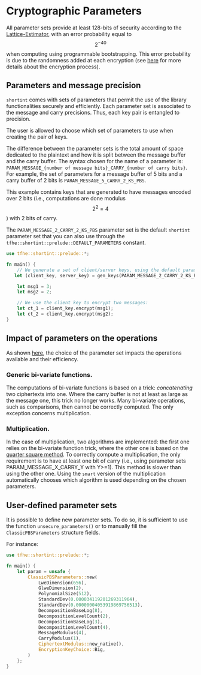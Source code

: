# Cryptographic Parameters

All parameter sets provide at least 128-bits of security according to the [Lattice-Estimator](https://github.com/malb/lattice-estimator), with an error probability equal to $$2^{-40}$$ when computing using programmable bootstrapping. This error probability is due to the randomness added at each encryption (see [here](../getting\_started/security\_and\_cryptography.md) for more details about the encryption process).

## Parameters and message precision

`shortint` comes with sets of parameters that permit the use of the library functionalities securely and efficiently. Each parameter set is associated to the message and carry precisions. Thus, each key pair is entangled to precision.

The user is allowed to choose which set of parameters to use when creating the pair of keys.

The difference between the parameter sets is the total amount of space dedicated to the plaintext and how it is split between the message buffer and the carry buffer. The syntax chosen for the name of a parameter is: `PARAM_MESSAGE_{number of message bits}_CARRY_{number of carry bits}`. For example, the set of parameters for a message buffer of 5 bits and a carry buffer of 2 bits is `PARAM_MESSAGE_5_CARRY_2_KS_PBS`.

This example contains keys that are generated to have messages encoded over 2 bits (i.e., computations are done modulus $$2^2 = 4$$) with 2 bits of carry.

The `PARAM_MESSAGE_2_CARRY_2_KS_PBS` parameter set is the default `shortint` parameter set that you can also use through the `tfhe::shortint::prelude::DEFAULT_PARAMETERS` constant.

```rust
use tfhe::shortint::prelude::*;

fn main() {
    // We generate a set of client/server keys, using the default parameters:
   let (client_key, server_key) = gen_keys(PARAM_MESSAGE_2_CARRY_2_KS_PBS);

    let msg1 = 3;
    let msg2 = 2;

    // We use the client key to encrypt two messages:
    let ct_1 = client_key.encrypt(msg1);
    let ct_2 = client_key.encrypt(msg2);
}
```

## Impact of parameters on the operations

As shown [here](../getting\_started/benchmarks.md), the choice of the parameter set impacts the operations available and their efficiency.

### Generic bi-variate functions.

The computations of bi-variate functions is based on a trick: _concatenating_ two ciphertexts into one. Where the carry buffer is not at least as large as the message one, this trick no longer works. Many bi-variate operations, such as comparisons, then cannot be correctly computed. The only exception concerns multiplication.

### Multiplication.

In the case of multiplication, two algorithms are implemented: the first one relies on the bi-variate function trick, where the other one is based on the [quarter square method](https://en.wikipedia.org/wiki/Multiplication\_algorithm#Quarter\_square\_multiplication). To correctly compute a multiplication, the only requirement is to have at least one bit of carry (i.e., using parameter sets PARAM\_MESSAGE\_X\_CARRY\_Y with Y>=1). This method is slower than using the other one. Using the `smart` version of the multiplication automatically chooses which algorithm is used depending on the chosen parameters.

## User-defined parameter sets

It is possible to define new parameter sets. To do so, it is sufficient to use the function `unsecure_parameters()` or to manually fill the `ClassicPBSParameters` structure fields.

For instance:

```rust
use tfhe::shortint::prelude::*;

fn main() {
    let param = unsafe {
        ClassicPBSParameters::new(
            LweDimension(656),
            GlweDimension(2),
            PolynomialSize(512),
            StandardDev(0.000034119201269311964),
            StandardDev(0.00000004053919869756513),
            DecompositionBaseLog(8),
            DecompositionLevelCount(2),
            DecompositionBaseLog(3),
            DecompositionLevelCount(4),
            MessageModulus(4),
            CarryModulus(1),
            CiphertextModulus::new_native(),
            EncryptionKeyChoice::Big,
        )
    };
}
```
